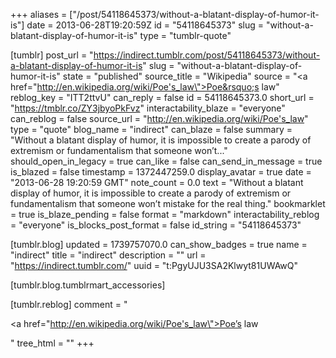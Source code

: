 +++
aliases = ["/post/54118645373/without-a-blatant-display-of-humor-it-is"]
date = 2013-06-28T19:20:59Z
id = "54118645373"
slug = "without-a-blatant-display-of-humor-it-is"
type = "tumblr-quote"

[tumblr]
post_url = "https://indirect.tumblr.com/post/54118645373/without-a-blatant-display-of-humor-it-is"
slug = "without-a-blatant-display-of-humor-it-is"
state = "published"
source_title = "Wikipedia"
source = "<a href=\"http://en.wikipedia.org/wiki/Poe's_law\">Poe&rsquo;s law</a>"
reblog_key = "ITT2ttvU"
can_reply = false
id = 54118645373.0
short_url = "https://tmblr.co/ZY3jbyoPkFvz"
interactability_blaze = "everyone"
can_reblog = false
source_url = "http://en.wikipedia.org/wiki/Poe's_law"
type = "quote"
blog_name = "indirect"
can_blaze = false
summary = "Without a blatant display of humor, it is impossible to create a parody of extremism or fundamentalism that someone won’t..."
should_open_in_legacy = true
can_like = false
can_send_in_message = true
is_blazed = false
timestamp = 1372447259.0
display_avatar = true
date = "2013-06-28 19:20:59 GMT"
note_count = 0.0
text = "Without a blatant display of humor, it is impossible to create a parody of extremism or fundamentalism that someone won&rsquo;t mistake for the real thing."
bookmarklet = true
is_blaze_pending = false
format = "markdown"
interactability_reblog = "everyone"
is_blocks_post_format = false
id_string = "54118645373"

[tumblr.blog]
updated = 1739757070.0
can_show_badges = true
name = "indirect"
title = "indirect"
description = ""
url = "https://indirect.tumblr.com/"
uuid = "t:PgyUJU3SA2Klwyt81UWAwQ"

[tumblr.blog.tumblrmart_accessories]

[tumblr.reblog]
comment = "<p><a href=\"http://en.wikipedia.org/wiki/Poe's_law\">Poe’s law</a></p>"
tree_html = ""
+++

